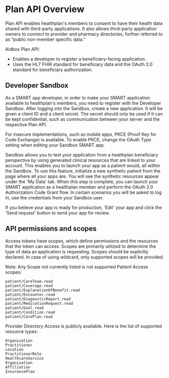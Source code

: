 # Plan API Overview

Plan API enables healthplan's members to consent to have their health data shared with third-party applications. It also allows third-party application owners to connect to provider and pharmacy directories, further referred to as “public non-member specific data.”&#x20;

Aidbox Plan API:

* Enables a developer to register a beneficiary-facing application.
* Uses the HL7 FHIR standard for beneficiary data and the OAuth 2.0 standard for beneficiary authorization.

## Developer Sandbox

As a SMART app developer, in order to make your SMART application available to healthplan's members, you need to register with the Developer Sandbox. After logging into the Sandbox, create a new application. It will be given a client ID and a client secret. The secret should only be used if it can be kept confidential, such as communication between your server and the respective Plan API.

For insecure implementations, such as mobile apps, PKCE (Proof Key for Code Exchange) is available. To enable PKCE, change the OAuth Type setting when editing your Sandbox SMART app.

Sandbox allows you to test your application from a healthplan beneficiary perspective by using generated clinical resources that are linked to your account. This enables you to launch your app as a patient would, all within the Sandbox. To use this feature, initialize a new synthetic patient from the page where all your apps are. You will see the synthetic resources appear under the 'My Data' tab. When this step is complete, you can launch your SMART application as a healthplan member and perform the OAuth 2.0 Authorization Code Grant flow. In certain scenarios you will be asked to log in, use the credentials from your Sandbox user.

If you believe your app is ready for production, 'Edit' your app and click the 'Send request' button to send your app for review.

## API permissions and scopes

Access tokens have scopes, which define permissions and the resources that the token can access. Scopes are primarily utilized to determine the type of data an application is requesting. Scopes should be explicitly declared. In case of using wildcard, only supported scopes will be provided.

Note: Any Scope not currently listed is not supported Patient Access scopes:

```
patient/CareTeam.read
patient/Coverage.read
patient/ExplanationOfBenefit.read
patient/Encounter.read
patient/DiagnosticReport.read
patient/MedicationRequest.read
patient/Goal.read
patient/Condition.read
patient/CarePlan.read
```

Provider Directory Access is publicly available. Here is the list of supported resource types:

```
Organization
Practitioner
Location
PractitionerRole
HealthcareService
Organization
Affiliation
InsurancePlan
```
